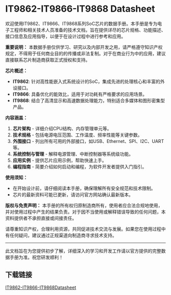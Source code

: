 # IT9862-IT9866-IT9868 Datasheet

欢迎使用IT9862、IT9866、IT9868系列SoC芯片的数据手册。本手册是专为电子工程师和相关技术人员准备的技术文档，旨在提供详尽的芯片规格、功能描述、接口信息及应用指导，以便于在设计过程中进行参考和应用。

**重要说明：**
本数据手册仅供学习、研究以及内部开发之用，请严格遵守知识产权规定，不得用于任何商业目的的传播或非法复制。对于在商业行为中的应用，建议直接联系芯片制造商获取正式授权和支持。

**芯片概述：**
- **IT9862**: 针对高性能嵌入式系统设计的SoC，集成先进的处理核心和丰富的外设接口。
- **IT9866**: 具备优化的能效比，适用于对功耗有严格要求的应用场景。
- **IT9868**: 结合了高清显示和高速数据处理能力，特别适合多媒体和图形密集型产品。

**内容涵盖：**
1. **芯片架构** - 详细介绍CPU结构、内存管理单元等。
2. **技术规格** - 包括电源电压范围、工作温度、频率性能等关键参数。
3. **外围接口** - 列出所有可用的外部接口，如USB、Ethernet、SPI、I2C、UART等。
4. **系统控制与管理** - 解释电源管理、中断控制器等系统级功能。
5. **应用实例** - 提供芯片应用示例，帮助快速上手。
6. **编程指南** - 简要介绍如何启动和编程，为软件开发者提供入门指引。

**使用须知：**
- 在开始设计前，请仔细阅读本手册，确保理解所有安全规范和技术限制。
- 芯片的最新资料可能已更新，请访问官方网站确认最新版本。

**版权与免责声明：**
本手册的所有权归原制造商所有，使用者应合法合规地使用，并对使用过程中产生的结果负责。对于因不当使用或解释错误导致的任何问题，本资料提供者不承担直接或间接责任。

请尊重知识产权，合理利用资源，共同促进技术交流与发展。如果您在使用过程中有任何疑问，建议通过正规渠道向制造商寻求技术支持。

---

此文档旨在为您提供初步了解，详细深入的学习和开发工作请以官方提供的完整数据手册为准。祝您研发顺利！

## 下载链接

[IT9862-IT9866-IT9868Datasheet](https://pan.quark.cn/s/91f7dcd609fb)